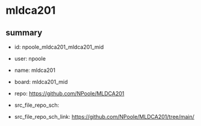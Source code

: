 # mldca201
 
## summary 
* id: npoole_mldca201_mldca201_mid
* user: npoole
* name: mldca201
* board: mldca201_mid
* repo: https://github.com/NPoole/MLDCA201



* src_file_repo_sch: 
* src_file_repo_sch_link: https://github.com/NPoole/MLDCA201/tree/main/






